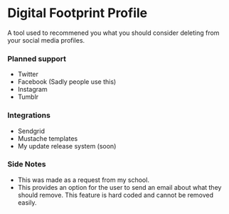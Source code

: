 # Digital Footprint Profile

A tool used to recommened you what you should consider deleting from your social media profiles.

### Planned support

- Twitter
- Facebook (Sadly people use this)
- Instagram
- Tumblr

### Integrations

- Sendgrid
- Mustache templates
- My update release system (soon)

### Side Notes

- This was made as a request from my school.
- This provides an option for the user to send an email about what they should remove. This feature is hard coded and cannot be removed easily.

